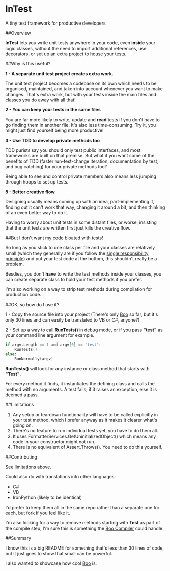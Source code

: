 InTest
======

A tiny test framework for productive developers

##Overview

__InTest__ lets you write unit tests anywhere in your code, even __inside__ your logic classes, without the need to import additional references, use decorators, or set up an extra project to house your tests.

##Why is this useful?

__1 - A separate unit test project creates extra work.__

The unit test project becomes a codebase on its own which needs to be organised, maintained, and taken into account whenever you want to make changes. That's extra work, but with your tests inside the main files and classes you do away with all that!

__2 - You can keep your tests in the same files__

You are far more likely to write, update and __read__ tests if you don't have to go finding them in another file. It's also less time-consuming. Try it, you might just find yourself being more productive!

__3 - Use TDD to develop private methods too__

TDD purists say you should only test public interfaces, and most frameworks are built on that premise. But what if you want some of the benefits of TDD (faster run-test-change iteration, documentation by test, and bug catching) for your private methods too?

Being able to see and control private members also means less jumping through hoops to set up tests.


__5 - Better creative flow__

Designing usually means coming up with an idea, part-implementing it, finding out it can't work that way, changing it around a bit, and then thinking of an even better way to do it. 

Having to worry about unit tests in some distant files, or worse, insisting that the unit tests are written first just kills the creative flow.

##But I don't want my code bloated with tests!

So long as you stick to one class per file and your classes are relatively small (which they generally are if you follow the [single responsibility principle](http://en.wikipedia.org/wiki/Single_responsibility_principle)) and put your test code at the bottom, this shouldn't really be a problem.

Besdies, you don't __have__ to write the test methods inside your classes, you can create separate class to hold your test methods if you prefer. 

I'm also working on a way to strip test methods during compilation for production code.

##OK, so how do I use it?

1 - Copy the source file into your project (There's only [Boo](https://github.com/bamboo/boo) so far, but it's only 30 lines and can easily be translated to VB or C#, anyone?)

2 - Set up a way to call __RunTests()__ in debug mode, or if you pass __"test"__ as your command line argument for example.

```Boo
if argv.Length == 1 and argv[0] == "test":
	RunTests()
else:
    RunNormally(argv)
```

__RunTests()__ will look for any instance or class method that starts with __"Test"__.

For every method it finds, it instantiates the defining class and calls the method with no arguments. A test fails, if it raises an exception, else it is deemed a pass.

##Limitations

1. Any setup or teardown functionality will have to be called explicitly in your test method, which I prefer anyway as it makes it clearer what's going on.
2. There's no feature to run individual tests yet, you have to do them all.
3. It uses FormatterServices.GetUninitializedObject() which means any code in your constructor might not run.
4. There is no equivalent of Assert.Throws(). You need to do this yourself.

##Contributing

See limitations above.

Could also do with translations into other languages:
 - C#
 - VB
 - IronPython (likely to be identical) 

I'd prefer to keep them all in the same repo rather than a separate one for each, but fork if you feel like it.

I'm also looking for a way to remove methods starting with __Test__ as part of the compile step, I'm sure this is something the [Boo Compiler](https://github.com/bamboo/boo/wiki/Boo-Compiler) could handle.

##Summary

I know this is a big README for something that's less than 30 lines of code, but it just goes to show that small can be powerful.

I also wanted to showcase how cool [Boo](https://github.com/bamboo/boo) is.

